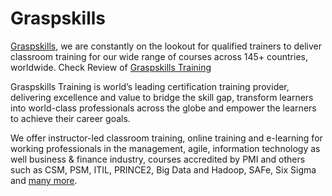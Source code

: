 # Graspskills
<a href="https://www.behance.net/graspskillde63">Graspskills</a>, we are constantly on the lookout for qualified trainers to deliver classroom training for our wide range of courses across 145+ countries, worldwide. Check Review of <a href="https://www.f6s.com/graspskills-training">Graspskills Training</a>

Graspskills Training is world’s leading certification training provider, delivering excellence and value to bridge the skill gap, transform learners into world-class professionals across the globe and empower the learners to achieve their career goals.

We offer instructor-led classroom training, online training and e-learning for working professionals in the management, agile, information technology as well business & finance industry, courses accredited by PMI and others such as CSM, PSM, ITIL, PRINCE2, Big Data and Hadoop, SAFe, Six Sigma and <a href="https://www.graspskills.com/courses">many more</a>.
